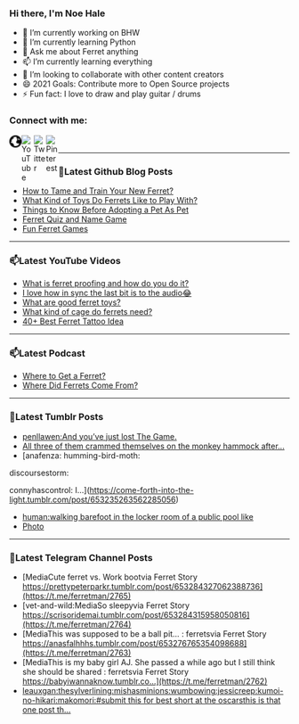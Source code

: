 ### Hi there, I'm Noe Hale

- 🔭 I’m currently working on BHW
- 🌱 I’m currently learning Python
- 💬 Ask me about Ferret anything
- 📫 I’m currently learning everything
- 🔭 I’m looking to collaborate with other content creators
- 😄 2021 Goals: Contribute more to Open Source projects
- ⚡ Fun fact: I love to draw and play guitar / drums

### Connect with me:

[<img align="left" alt="ferretvoice.com" width="22px" src="https://raw.githubusercontent.com/iconic/open-iconic/master/svg/globe.svg" />](https://ferretvoice.com)
[<img align="left" alt="YouTube" width="22px" src="https://cdn.jsdelivr.net/npm/simple-icons@v3/icons/youtube.svg" />](https://www.youtube.com/channel/UCk665XTfaMLVwFVWUmgnDiw)
[<img align="left" alt="Twitter" width="22px" src="https://cdn.jsdelivr.net/npm/simple-icons@v3/icons/twitter.svg" />](https://twitter.com/voiceferret)
[<img align="left" alt="Pinterest" width="22px" src="https://cdn.jsdelivr.net/npm/simple-icons@v3/icons/pinterest.svg" />](https://www.pinterest.com/voiceferret/)

<br />

---
### 🔭Latest Github Blog Posts
<!-- GITHUB:START -->
- [How to Tame and Train Your New Ferret?](http://noehale.github.io/how-to-tame-and-train-your-new-ferret/)
- [What Kind of Toys Do Ferrets Like to Play With?](http://noehale.github.io/what-kind-of-toys-do-ferrets-like-to-play-with/)
- [Things to Know Before Adopting a Pet As Pet](http://noehale.github.io/things-to-know-before-adopting-a-pet-as-pet/)
- [Ferret Quiz and Name Game](http://noehale.github.io/ferret-quiz/)
- [Fun Ferret Games](http://noehale.github.io/fun-ferret-games/)
<!-- GITHUB:END -->
---
### 📫Latest YouTube Videos

<!-- YOUTUBE:START -->
- [What is ferret proofing and how do you do it?](https://www.youtube.com/watch?v=81Syh_DJBQQ)
- [I love how in sync the last bit is to the audio😂](https://www.youtube.com/watch?v=WHBeGHwSlGY)
- [What are good ferret toys?](https://www.youtube.com/watch?v=tPxRilBzc0s)
- [What kind of cage do ferrets need?](https://www.youtube.com/watch?v=xzz6hC3sR5A)
- [40+ Best Ferret Tattoo Idea](https://www.youtube.com/watch?v=KIKqduR6Xcs)
<!-- YOUTUBE:END -->

---
### 📫Latest Podcast

<!-- PODCAST:START -->
- [Where to Get a Ferret?](https://anchor.fm/ferretvoice/episodes/Where-to-Get-a-Ferret-erurfu)
- [Where Did Ferrets Come From?](https://anchor.fm/ferretvoice/episodes/Where-Did-Ferrets-Come-From-eruq8g)
<!-- PODCAST:END -->
---
### 📝Latest Tumblr Posts

<!-- TUMBLR:START -->
- [penllawen:And you’ve just lost The Game.](https://come-forth-into-the-light.tumblr.com/post/653280602244759552)
- [All three of them crammed themselves on the monkey hammock after...](https://come-forth-into-the-light.tumblr.com/post/653257949653925888)
- [anafenza:
humming-bird-moth:

discoursestorm:

connyhascontrol:
I...](https://come-forth-into-the-light.tumblr.com/post/653235263562285056)
- [human:walking barefoot in the locker room of a public pool like
](https://come-forth-into-the-light.tumblr.com/post/653189955445735424)
- [Photo](https://come-forth-into-the-light.tumblr.com/post/653167308482707456)
<!-- TUMBLR:END -->
---
### 📝Latest Telegram Channel Posts

<!-- TELEGRAM:START -->
- [MediaCute ferret vs. Work bootvia Ferret Story https://prettypeterparkr.tumblr.com/post/653284327062388736](https://t.me/ferretman/2765)
- [vet-and-wild:MediaSo sleepyvia Ferret Story https://scrisoridemai.tumblr.com/post/653284315958050816](https://t.me/ferretman/2764)
- [MediaThis was supposed to be a ball pit… : ferretsvia Ferret Story https://anasfalhhhs.tumblr.com/post/653276765354098688](https://t.me/ferretman/2763)
- [MediaThis is my baby girl AJ. She passed a while ago but I still think she should be shared : ferretsvia Ferret Story https://babyiwannaknow.tumblr.co...](https://t.me/ferretman/2762)
- [leauxgan:thesylverlining:mishasminions:wumbowing:jessicreep:kumoi-no-hikari:makomori:#submit this for best short at the oscarsthis is that one post th...](https://t.me/ferretman/2761)
<!-- TELEGRAM:END -->

